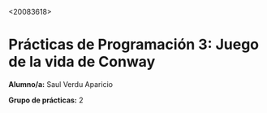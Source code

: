 <20083618>

# Prácticas de Programación 3: Juego de la vida de Conway
**Alumno/a:** Saul Verdu Aparicio

**Grupo de prácticas:** 2
